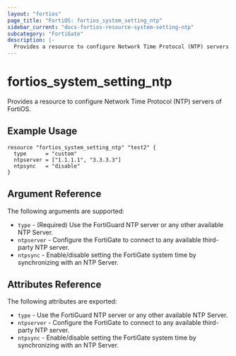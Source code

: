 ```yaml
---
layout: "fortios"
page_title: "FortiOS: fortios_system_setting_ntp"
sidebar_current: "docs-fortios-resource-system-setting-ntp"
subcategory: "FortiGate"
description: |-
  Provides a resource to configure Network Time Protocol (NTP) servers of FortiOS.
---
```


# fortios_system_setting_ntp
Provides a resource to configure Network Time Protocol (NTP) servers of FortiOS.

## Example Usage
```hcl
resource "fortios_system_setting_ntp" "test2" {
  type      = "custom"
  ntpserver = ["1.1.1.1", "3.3.3.3"]
  ntpsync   = "disable"
}
```

## Argument Reference
The following arguments are supported:

* `type` - (Required) Use the FortiGuard NTP server or any other available NTP Server.
* `ntpserver` - Configure the FortiGate to connect to any available third-party NTP server.
* `ntpsync` - Enable/disable setting the FortiGate system time by synchronizing with an NTP Server.

## Attributes Reference
The following attributes are exported:

* `type` - Use the FortiGuard NTP server or any other available NTP Server.
* `ntpserver` - Configure the FortiGate to connect to any available third-party NTP server.
* `ntpsync` - Enable/disable setting the FortiGate system time by synchronizing with an NTP Server.
